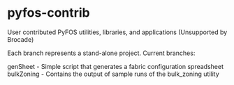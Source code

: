 # pyfos-contrib
User contributed PyFOS utilities, libraries, and applications (Unsupported by Brocade)

Each branch represents a stand-alone project.  Current branches:

genSheet - Simple script that generates a fabric configuration spreadsheet
bulkZoning - Contains the output of sample runs of the bulk_zoning utility
